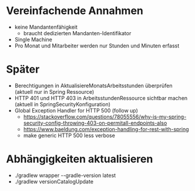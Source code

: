 # Vereinfachende Annahmen

- keine Mandantenfähigkeit
  - braucht dedizierten Mandanten-Identifikator
- Single Machine
- Pro Monat und Mitarbeiter werden nur Stunden und Minuten erfasst

# Später

- Berechtigungen in AktualisiereMonatsArbeitsstunden überprüfen (aktuell nur in Spring Ressource)
- HTTP 401 und HTTP 403 in ArbeitsstundenRessource sichtbar machen (aktuell in SpringSecurityKonfiguration)
- Global Exception Handler for HTTP 500 (follow up)
  - https://stackoverflow.com/questions/78055556/why-is-my-spring-security-config-throwing-403-on-permitall-endpoints-also
  - https://www.baeldung.com/exception-handling-for-rest-with-spring
  - make generic HTTP 500 less verbose

# Abhängigkeiten aktualisieren

- ./gradlew wrapper --gradle-version latest
- ./gradlew versionCatalogUpdate
